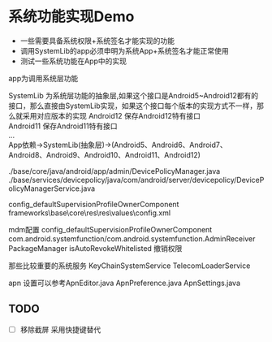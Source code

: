 # 系统功能实现Demo

- 一些需要具备系统权限+系统签名才能实现的功能  
- 调用SystemLib的app必须申明为系统App+系统签名才能正常使用  
- 测试一些系统功能在App中的实现  

app为调用系统层功能  

SystemLib 为系统层功能的抽象层,如果这个接口是Android5~Android12都有的接口，那么直接由SystemLib实现，如果这个接口每个版本的实现方式不一样，那么就采用对应版本的实现
Android12 保存Android12特有接口    
Android11 保存Android11特有接口  
...  
App依赖->SystemLib(抽象层)->(Android5、Android6、Android7、Android8、Android9、Android10、Android11、Android12)



./base/core/java/android/app/admin/DevicePolicyManager.java
./base/services/devicepolicy/java/com/android/server/devicepolicy/DevicePolicyManagerService.java


config_defaultSupervisionProfileOwnerComponent
frameworks\base\core\res\res\values\config.xml

mdm配置
config_defaultSupervisionProfileOwnerComponent
com.android.systemfunction/com.android.systemfunction.AdminReceiver
PackageManager 
isAutoRevokeWhitelisted  撤销权限


那些比较重要的系统服务
KeyChainSystemService
TelecomLoaderService

apn 设置可以参考ApnEditor.java ApnPreference.java ApnSettings.java


## TODO
- [ ] 移除截屏 采用快捷键替代 